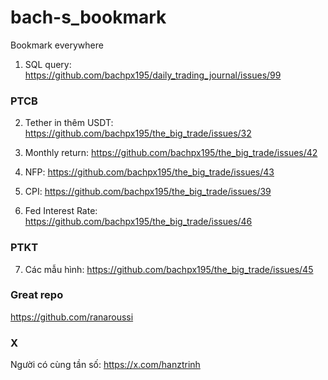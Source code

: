 # bach-s_bookmark
Bookmark everywhere

1. SQL query: https://github.com/bachpx195/daily_trading_journal/issues/99

### PTCB

2. Tether in thêm USDT: https://github.com/bachpx195/the_big_trade/issues/32

3. Monthly return: https://github.com/bachpx195/the_big_trade/issues/42

4. NFP: https://github.com/bachpx195/the_big_trade/issues/43

5. CPI: https://github.com/bachpx195/the_big_trade/issues/39

6. Fed Interest Rate: https://github.com/bachpx195/the_big_trade/issues/46

### PTKT

7. Các mẫu hình: https://github.com/bachpx195/the_big_trade/issues/45

### Great repo
https://github.com/ranaroussi

### X
Người có cùng tần số: https://x.com/hanztrinh
